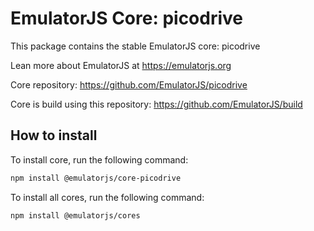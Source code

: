 # EmulatorJS Core: picodrive

This package contains the stable EmulatorJS core: picodrive

Lean more about EmulatorJS at https://emulatorjs.org

Core repository:
https://github.com/EmulatorJS/picodrive

Core is build using this repository:
https://github.com/EmulatorJS/build

## How to install

To install core, run the following command:

```bash
npm install @emulatorjs/core-picodrive
```
To install all cores, run the following command:

```bash
npm install @emulatorjs/cores
```

